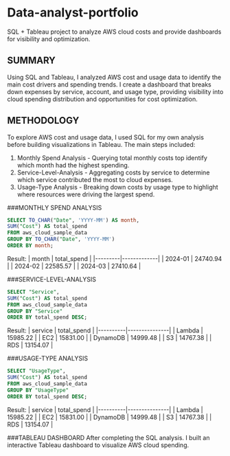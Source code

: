 # Data-analyst-portfolio
SQL + Tableau project to analyze AWS cloud costs and provide dashboards for visibility and optimization.

## SUMMARY
Using SQL and Tableau, I analyzed AWS cost and usage data to identify the main cost drivers and spending trends. I create a dashboard that breaks down expenses by service, account, and usage type, providing visibility into cloud spending distribution and opportunities for cost optimization. 

## METHODOLOGY
To explore AWS cost and usage data, I used SQL for my own analysis before building visualizations in Tableau. The main steps included:
1. Monthly Spend Analysis - Querying total monthly costs top identify which month had the highest spending.
2. Service-Level-Analysis - Aggregating costs by service to determine which service contributed the most to cloud expenses.
3. Usage-Type Analysis - Breaking down costs by usage type to highlight where resources were driving the largest spend.

###MONTHLY SPEND ANALYSIS

```sql
SELECT TO_CHAR("Date", 'YYYY-MM') AS month,
SUM("Cost") AS total_spend
FROM aws_cloud_sample_data
GROUP BY TO_CHAR("Date", 'YYYY-MM')
ORDER BY month;
```
Result:
| month   | total_spend |
|---------|-------------|
| 2024-01 | 24740.94    |
| 2024-02 | 22585.57    |
| 2024-03 | 27410.64    |


###SERVICE-LEVEL-ANALYSIS

```sql
SELECT "Service",
SUM("Cost") AS total_spend
FROM aws_cloud_sample_data
GROUP BY "Service"
ORDER BY total_spend DESC;
```
Result:
| service  | total_spend   |
|----------|---------------|
| Lambda   | 15985.22      |
| EC2      | 15831.00      |
| DynamoDB | 14999.48      |
| S3       | 14767.38      |
| RDS      | 13154.07      |

###USAGE-TYPE ANALYSIS

```sql
SELECT "UsageType",
SUM("Cost") AS total_spend
FROM aws_cloud_sample_data
GROUP BY "UsageType"
ORDER BY total_spend DESC;
```
Result:
| service  | total_spend   |
|----------|---------------|
| Lambda   | 15985.22      |
| EC2      | 15831.00      |
| DynamoDB | 14999.48      |
| S3       | 14767.38      |
| RDS      | 13154.07      |

###TABLEAU DASHBOARD
After completing the SQL analysis. I built an interactive Tableau dashboard to visualize AWS cloud spending.
